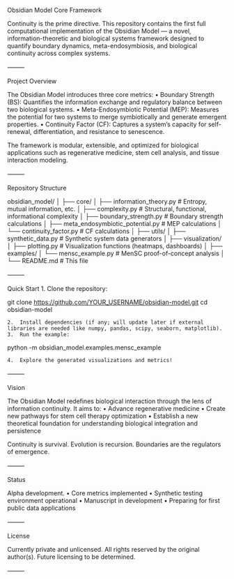 Obsidian Model Core Framework

Continuity is the prime directive.
This repository contains the first full computational implementation of the Obsidian Model — a novel, information-theoretic and biological systems framework designed to quantify boundary dynamics, meta-endosymbiosis, and biological continuity across complex systems.

⸻

Project Overview

The Obsidian Model introduces three core metrics:
	•	Boundary Strength (BS):
Quantifies the information exchange and regulatory balance between two biological systems.
	•	Meta-Endosymbiotic Potential (MEP):
Measures the potential for two systems to merge symbiotically and generate emergent properties.
	•	Continuity Factor (CF):
Captures a system’s capacity for self-renewal, differentiation, and resistance to senescence.

The framework is modular, extensible, and optimized for biological applications such as regenerative medicine, stem cell analysis, and tissue interaction modeling.

⸻

Repository Structure

obsidian_model/
│
├── core/
│   ├── information_theory.py        # Entropy, mutual information, etc.
│   ├── complexity.py                # Structural, functional, informational complexity
│   ├── boundary_strength.py         # Boundary strength calculations
│   ├── meta_endosymbiotic_potential.py # MEP calculations
│   └── continuity_factor.py         # CF calculations
│
├── utils/
│   ├── synthetic_data.py             # Synthetic system data generators
│
├── visualization/
│   ├── plotting.py                   # Visualization functions (heatmaps, dashboards)
│
├── examples/
│   └── mensc_example.py              # MenSC proof-of-concept analysis
│
└── README.md                         # This file



⸻

Quick Start
	1.	Clone the repository:

git clone https://github.com/YOUR_USERNAME/obsidian-model.git
cd obsidian-model

	2.	Install dependencies (if any; will update later if external libraries are needed like numpy, pandas, scipy, seaborn, matplotlib).
	3.	Run the example:

python -m obsidian_model.examples.mensc_example

	4.	Explore the generated visualizations and metrics!

⸻

Vision

The Obsidian Model redefines biological interaction through the lens of information continuity.
It aims to:
	•	Advance regenerative medicine
	•	Create new pathways for stem cell therapy optimization
	•	Establish a new theoretical foundation for understanding biological integration and persistence

Continuity is survival. Evolution is recursion. Boundaries are the regulators of emergence.

⸻

Status

Alpha development.
	•	Core metrics implemented
	•	Synthetic testing environment operational
	•	Manuscript in development
	•	Preparing for first public data applications

⸻

License

Currently private and unlicensed.
All rights reserved by the original author(s).
Future licensing to be determined.

⸻






